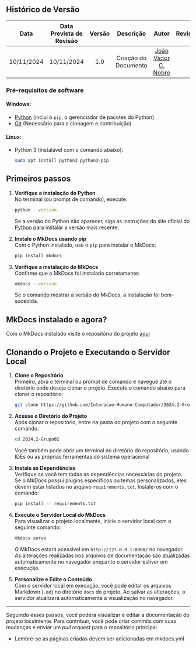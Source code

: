 ## Histórico de Versão
|    Data    | Data Prevista de Revisão | Versão |          Descrição           |                   Autor                    |                Revisor                 |
| :--------: | :----------------------: | :----: | :--------------------------: | :----------------------------------------: | :------------------------------------: |
| 10/11/2024 |        10/11/2024        |  1.0   |     Criação do Documento     |  [João Victor C. Nobre](https://github.com/Gam13)   |  |

### Pré-requisitos de software

#### Windows:
- [Python](https://www.python.org/downloads/) (inclui o `pip`, o gerenciador de pacotes do Python)
- [Git](https://git-scm.com/downloads) (Necessário para a clonagem e contribuição)

#### Linux:
- Python 3 (instalável com o comando abaixo):
    ```bash
    sudo apt install python3 python3-pip
    ```

## Primeiros passos

1. **Verifique a instalação do Python**  
   No terminal (ou prompt de comando), execute:
   ```bash
   python --version
   ```
   Se a versão do Python não aparecer, siga as instruções do site oficial do [Python](https://www.python.org/downloads/) para instalar a versão mais recente.

2. **Instale o MkDocs usando pip**  
   Com o Python instalado, use o `pip` para instalar o MkDocs:
   ```bash
   pip install mkdocs
   ```

3. **Verifique a instalação do MkDocs**  
   Confirme que o MkDocs foi instalado corretamente:
   ```bash
   mkdocs --version
   ```
   Se o comando mostrar a versão do MkDocs, a instalação foi bem-sucedida.

## MkDocs instalado e agora?

Com o MkDocs instalado visite o repositório do projeto [aqui](https://github.com/Interacao-Humano-Computador/2024.2-Grupo02)

## Clonando o Projeto e Executando o Servidor Local

1. **Clone o Repositório**  
   Primeiro, abra o terminal ou prompt de comando e navegue até o diretório onde deseja clonar o projeto. Execute o comando abaixo para clonar o repositório:
   ```bash
   git clone https://github.com/Interacao-Humano-Computador/2024.2-Grupo02
   ```

2. **Acesse o Diretório do Projeto**  
   Após clonar o repositório, entre na pasta do projeto com o seguinte comando:
   ```bash
   cd 2024.2-Grupo02
   ```
    Você também pode abrir um terminal no diretório do repositório, usando IDEs ou as próprias ferramentas do sistema operacional


3. **Instale as Dependências**  
   Verifique se você tem todas as dependências necessárias do projeto. Se o MkDocs possui plugins específicos ou temas personalizados, eles devem estar listados no arquivo `requirements.txt`. Instale-os com o comando:
   ```bash
   pip install -r requirements.txt
   ```

4. **Execute o Servidor Local do MkDocs**  
   Para visualizar o projeto localmente, inicie o servidor local com o seguinte comando:
   ```bash
   mkdocs serve
   ```
   O MkDocs estará acessível em `http://127.0.0.1:8000/` no navegador. As alterações realizadas nos arquivos de documentação são atualizadas automaticamente no navegador enquanto o servidor estiver em execução.

5. **Personalize e Edite o Conteúdo**  
   Com o servidor local em execução, você pode editar os arquivos Markdown (`.md`) no diretório `docs` do projeto. Ao salvar as alterações, o servidor atualizará automaticamente a visualização no navegador.

---

Seguindo esses passos, você poderá visualizar e editar a documentação do projeto localmente. Para contribuir, você pode criar commits com suas mudanças e enviar um *pull request* para o repositório principal.

* Lembre-se as páginas criadas devem ser adicionadas em mkdocs.yml